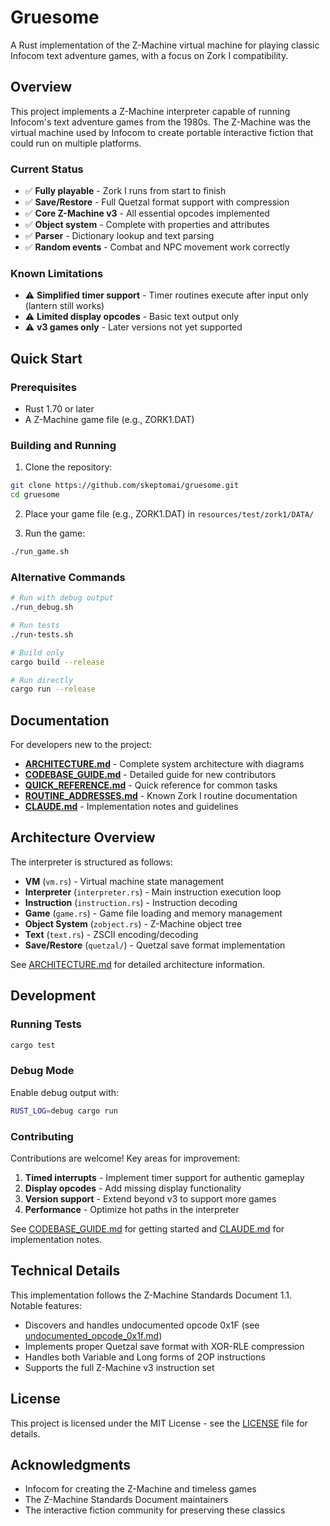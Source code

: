 # Gruesome

A Rust implementation of the Z-Machine virtual machine for playing classic Infocom text adventure games, with a focus on Zork I compatibility.

## Overview

This project implements a Z-Machine interpreter capable of running Infocom's text adventure games from the 1980s. The Z-Machine was the virtual machine used by Infocom to create portable interactive fiction that could run on multiple platforms.

### Current Status

- ✅ **Fully playable** - Zork I runs from start to finish
- ✅ **Save/Restore** - Full Quetzal format support with compression
- ✅ **Core Z-Machine v3** - All essential opcodes implemented
- ✅ **Object system** - Complete with properties and attributes
- ✅ **Parser** - Dictionary lookup and text parsing
- ✅ **Random events** - Combat and NPC movement work correctly

### Known Limitations

- ⚠️ **Simplified timer support** - Timer routines execute after input only (lantern still works)
- ⚠️ **Limited display opcodes** - Basic text output only
- ⚠️ **v3 games only** - Later versions not yet supported

## Quick Start

### Prerequisites

- Rust 1.70 or later
- A Z-Machine game file (e.g., ZORK1.DAT)

### Building and Running

1. Clone the repository:
```bash
git clone https://github.com/skeptomai/gruesome.git
cd gruesome
```

2. Place your game file (e.g., ZORK1.DAT) in `resources/test/zork1/DATA/`

3. Run the game:
```bash
./run_game.sh
```

### Alternative Commands

```bash
# Run with debug output
./run_debug.sh

# Run tests
./run-tests.sh

# Build only
cargo build --release

# Run directly
cargo run --release
```

## Documentation

For developers new to the project:

- **[ARCHITECTURE.md](docs/ARCHITECTURE.md)** - Complete system architecture with diagrams
- **[CODEBASE_GUIDE.md](docs/CODEBASE_GUIDE.md)** - Detailed guide for new contributors
- **[QUICK_REFERENCE.md](docs/QUICK_REFERENCE.md)** - Quick reference for common tasks
- **[ROUTINE_ADDRESSES.md](ROUTINE_ADDRESSES.md)** - Known Zork I routine documentation
- **[CLAUDE.md](CLAUDE.md)** - Implementation notes and guidelines

## Architecture Overview

The interpreter is structured as follows:

- **VM** (`vm.rs`) - Virtual machine state management
- **Interpreter** (`interpreter.rs`) - Main instruction execution loop
- **Instruction** (`instruction.rs`) - Instruction decoding
- **Game** (`game.rs`) - Game file loading and memory management
- **Object System** (`zobject.rs`) - Z-Machine object tree
- **Text** (`text.rs`) - ZSCII encoding/decoding
- **Save/Restore** (`quetzal/`) - Quetzal save format implementation

See [ARCHITECTURE.md](docs/ARCHITECTURE.md) for detailed architecture information.

## Development

### Running Tests

```bash
cargo test
```

### Debug Mode

Enable debug output with:
```bash
RUST_LOG=debug cargo run
```

### Contributing

Contributions are welcome! Key areas for improvement:

1. **Timed interrupts** - Implement timer support for authentic gameplay
2. **Display opcodes** - Add missing display functionality
3. **Version support** - Extend beyond v3 to support more games
4. **Performance** - Optimize hot paths in the interpreter

See [CODEBASE_GUIDE.md](docs/CODEBASE_GUIDE.md) for getting started and [CLAUDE.md](CLAUDE.md) for implementation notes.

## Technical Details

This implementation follows the Z-Machine Standards Document 1.1. Notable features:

- Discovers and handles undocumented opcode 0x1F (see [undocumented_opcode_0x1f.md](undocumented_opcode_0x1f.md))
- Implements proper Quetzal save format with XOR-RLE compression
- Handles both Variable and Long forms of 2OP instructions
- Supports the full Z-Machine v3 instruction set

## License

This project is licensed under the MIT License - see the [LICENSE](LICENSE) file for details.

## Acknowledgments

- Infocom for creating the Z-Machine and timeless games
- The Z-Machine Standards Document maintainers
- The interactive fiction community for preserving these classics